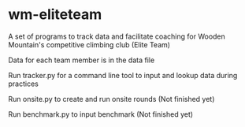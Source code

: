 # wm-eliteteam
A set of programs to track data and facilitate coaching for Wooden Mountain's competitive climbing club (Elite Team)


Data for each team member is in the data file

Run tracker.py for a command line tool to input and lookup data during practices

Run onsite.py to create and run onsite rounds (Not finished yet)

Run benchmark.py to input benchmark (Not finished yet)
